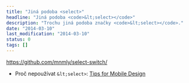 ```yaml
---
title: "Jiná podoba <select>"
headline: "Jiná podoba <code>&lt;select></code>"
description: "Trochu jiná podoba značky <code>&lt;select></code>."
date: "2014-03-10"
last_modification: "2014-03-10"
status: 0
tags: []
---
```


https://github.com/mnmly/select-switch/

  - Proč nepoužívat `&lt;select>`: [Tips for Mobile Design](https://storify.com/bombayhustle/lukew-tips-for-mobile-design)
